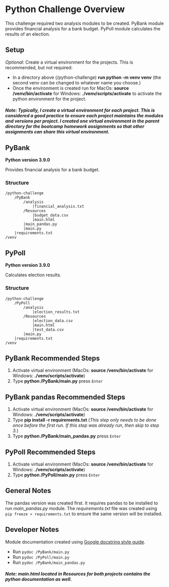 # Python Challenge Overview
This challenge required two analysis modules to be created.  PyBank module provides financial analysis for a bank budget.  PyPoll module calculates the results of an election.

## Setup
*Optional*: Create a virtual environment for the projects.  This is recommended, but not required:
* In a directory above (/python-challenge) **run python -m venv venv** (the second venv can be changed to whatever name you choose.)
* Once the environment is created run for MacOs: **source /venv/bin/activate** for Windows: **./venv/scripts/activate** to activate the python environment for the project.
##### *Note*: Typically, I create a virtual environment for each project.  This is considered a good practice to ensure each project maintains the modules and versions per project.  I created one virtual environment in the parent directory for the bootcamp homework assignments so that other assignments can share this virtual environment.  


## PyBank
**Python version 3.9.0**

Provides financial analysis for a bank budget.

### Structure
    /python-challenge
        /PyBank
            /analysis
                |financial_analysis.txt
            /Resources
                |budget_data.csv
                |main.html
            |main_pandas.py
            |main.py
        |requirements.txt
    /venv

## PyPoll
**Python version 3.9.0**

Calculates election results.

### Structure
    /python-challenge
        /PyPoll
            /analysis
                |election_results.txt
            /Resources
                |election_data.csv
                |main.html
                |test_data.csv
            |main.py
        |requirements.txt
    /venv

## PyBank Recommended Steps
1. Activate virtual environment (MacOs: **source /venv/bin/activate** for Windows: **./venv/scripts/activate**)
2. Type **python /PyBank/main.py** press `Enter`
## PyBank pandas Recommended Steps
1. Activate virtual environment (MacOs: **source /venv/bin/activate** for Windows: **./venv/scripts/activate**)
2. Type **pip install -r requirements.txt** (*This step only needs to be done once before the first run.  If this step was already run, then skip to step 3.*)
3. Type **python /PyBank/main_pandas.py** press `Enter`
## PyPoll Recommended Steps
1. Activate virtual environment (MacOs: **source /venv/bin/activate** for Windows: **./venv/scripts/activate**)
2. Type **python /PyPoll/main.py** press `Enter`

## General Notes
The pandas version was created first.  It requires pandas to be installed to run *main_pandas.py* module.  The *requirements.txt* file was created using `pip freeze > requirements.txt` to ensure the same version will be installed.

## Developer Notes
Module documentation created using [Google docstring style guide](https://github.com/google/styleguide/blob/gh-pages/pyguide.md#38-comments-and-docstrings).

* Run `pydoc /PyBank/main.py`
* Run `pydoc /PyPoll/main.py`
* Run `pydoc /PyBank/main_pandas.py`

##### *Note*: *main.html* located in Resources for both projects contains the python documentation as well.
